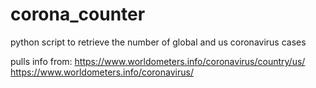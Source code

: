 # corona_counter
python script to retrieve the number of global and us coronavirus cases

pulls info from: https://www.worldometers.info/coronavirus/country/us/
                 https://www.worldometers.info/coronavirus/
